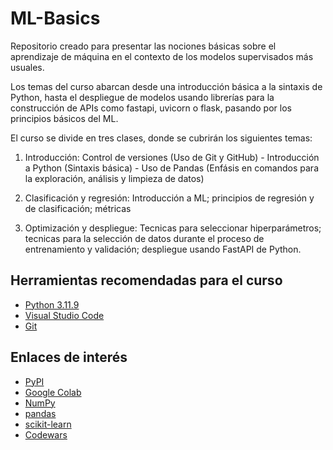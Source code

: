# ML-Basics

Repositorio creado para presentar las nociones básicas sobre el aprendizaje de máquina en el contexto de los modelos supervisados más usuales.

Los temas del curso abarcan desde una introducción básica a la sintaxis de Python, hasta el despliegue de modelos usando librerías para la construcción de APIs como fastapi, uvicorn o flask, pasando por los principios básicos del ML.

El curso se divide en tres clases, donde se cubrirán los siguientes temas:

1. Introducción: Control de versiones (Uso de Git y GitHub) - Introducción a Python (Sintaxis básica) - Uso de Pandas (Enfásis en comandos para la exploración, análisis y limpieza de datos)

2. Clasificación y regresión: Introducción a ML; principios de regresión y de clasificación; métricas

3. Optimización y despliegue: Tecnicas para seleccionar hiperparámetros; tecnicas para la selección de datos durante el proceso de entrenamiento y validación; despliegue usando FastAPI de Python.

## Herramientas recomendadas para el curso

- [Python 3.11.9](https://www.python.org/downloads/release/python-3119/)
- [Visual Studio Code](https://code.visualstudio.com/)
- [Git](https://git-scm.com/)

## Enlaces de interés

- [PyPI](https://pypi.org/)
- [Google Colab](https://colab.research.google.com/)
- [NumPy](https://numpy.org/)
- [pandas](https://pandas.pydata.org/)
- [scikit-learn](https://scikit-learn.org/stable/index.html)
- [Codewars](https://www.codewars.com/)
